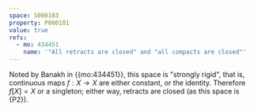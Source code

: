 ```yaml
---
space: S000183
property: P000101
value: true
refs:
  - mo: 434451
    name: '"All retracts are closed" and "all compacts are closed"'
---
```


Noted by Banakh in {{mo:434451}}, this space is "strongly rigid",
that is, continuous maps $f:X\to X$ are either constant, or the
identity. Therefore $f[X]=X$ or a singleton; either way, retracts
are closed (as this space is {P2}).
